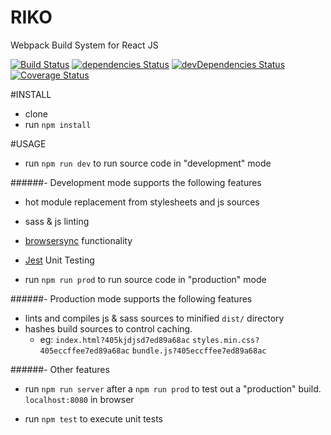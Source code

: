 # RIKO
Webpack Build System for React JS

[![Build Status](https://travis-ci.org/Donmclean/riko.svg?branch=master)](https://travis-ci.org/Donmclean/riko) [![dependencies Status](https://david-dm.org/donmclean/riko/status.svg)](https://david-dm.org/donmclean/riko) [![devDependencies Status](https://david-dm.org/donmclean/riko/dev-status.svg)](https://david-dm.org/donmclean/riko?type=dev) [![Coverage Status](https://coveralls.io/repos/github/Donmclean/riko/badge.svg?branch=master)](https://coveralls.io/github/Donmclean/riko?branch=master)

#INSTALL

- clone
- run `npm install`

#USAGE

- run `npm run dev` to run source code in "development" mode

######- Development mode supports the following features
- hot module replacement from stylesheets and js sources
- sass & js linting
- [browsersync](https://www.browsersync.io/) functionality
- [Jest](https://facebook.github.io/jest/) Unit Testing

- run `npm run prod` to run source code in "production" mode

######- Production mode supports the following features
- lints and compiles js & sass sources to minified `dist/` directory
- hashes build sources to control caching. 
    - eg: `index.html?405kjdjsd7ed89a68ac` `styles.min.css?405eccffee7ed89a68ac` `bundle.js?405eccffee7ed89a68ac`
    

######- Other features
- run `npm run server` after a `npm run prod` to test out a "production" build. `localhost:8080` in browser

- run `npm test` to execute unit tests